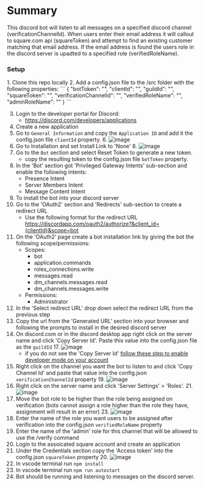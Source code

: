 <h1>Summary</h1>
This discord bot will listen to all messages on a specified discord channel (verificationChannelId). When users enter their email address it will callout to square.com api (squareToken) and attempt to find an existing customer matching that email address. If the email address is found the users role in the discord server is upadted to a specified role (verifiedRoleName).

<h3>Setup</h3>
1. Clone this repo locally
2. Add a config.json file to the /src folder with the following properties: 
```
{
	"botToken": "",
    	"clientId": "",
	"guildId": "",
	"squareToken": "",
	"verificationChannelId": "",
	"verifiedRoleName": "",
	"adminRoleName": ""
}
```

3. Login to the developer portal for Discord: 
    * https://discord.com/developers/applications
4. Create a new application
5. Go to `General Information` and copy the `Application ID` and add it the config.json file `clientId` property.
	6. ![image](https://github.com/user-attachments/assets/7574dcde-d93e-4a35-823f-226cb85add11)
7. Go to Installation and set Install Link to 'None'
	8. ![image](https://github.com/user-attachments/assets/3d288286-1653-42cd-9dc4-250fc7f29859)
9. Go to the `Bot` section and select Reset Token to generate a new token.
    * copy the resulting token to the config.json file `botToken` property.
10. In the 'Bot' section got 'Privileged Gateway Intents' sub-section and enable the following intents: 
    * Presence Intent
    * Server Members Intent
    * Message Content Intent
11. To install the bot into your discord server 
12. Go to the 'OAuth2' section and 'Redirects' sub-section to create a redirect URL
    * Use the following format for the redirect URL https://discordapp.com/oauth2/authorize?&client_id={clientId}&scope=bot
13. On the 'OAuth2' page create a bot installation link by giving the bot the following scope/permissions:
    * Scopes: 
        * bot
        * application.commands
        * roles_connections.write
        * messages.read
        * dm_channels.messages.read
        * dm_channels.messages.write
    * Permissions: 
        * Administrator
14. In the 'Select redirect URL' drop down select the redirect URL from the previous step
15. Copy the url from the 'Generated URL' section into your browser and following the prompts to install in the desired discord server
16. On discord.com or in the discord desktop app right click on the server name and click 'Copy Server Id'. Paste this value into the config.json file as the `guildId`
	17. ![image](https://github.com/user-attachments/assets/89ce2aae-9a94-4e50-a1c7-da19b96037c6)
    * if you do not see the 'Copy Server Id' [follow these step to enable developer mode on your account](https://www.howtogeek.com/714348/how-to-enable-or-disable-developer-mode-on-discord/)
18. Right click on the channel you want the bot to listen to and click 'Copy Channel Id' and paste that value into the config.json `verificationChannelId` property
	19. ![image](https://github.com/user-attachments/assets/6797213e-b9a9-4c16-949b-249322630e5e)
20. Right click on the server name and click 'Server Settings' > 'Roles'.
	21. ![image](https://github.com/user-attachments/assets/06e00792-a93c-4a24-a07a-00d7ed8a3a48)
22. Move the bot role to be higher than the role being assigned on verification (bots cannot assign a role higher than the role they have, assignment will result in an error)
	23. ![image](https://github.com/user-attachments/assets/882fdf62-c8be-4efb-977f-5da29affd06b)
16. Enter the name of the role you want users to be assigned after verification into the config.json `verifiedRoleName` property
17. Enter the name of the 'admin' role for this channel that will be allowed to use the /verify command
18. Login to the assoicated square account and create an application
19. Under the Credentials section copy the 'Access token' into the config.json `squareToken` property
	20. ![image](https://github.com/user-attachments/assets/32042f36-1e9d-4c8b-a3bc-5c27c2722faa)
21. In vscode terminal run `npm install`
22. In vscode terminal run `npm run autostart`
23. Bot should be running and listening to messages on the discord server.
